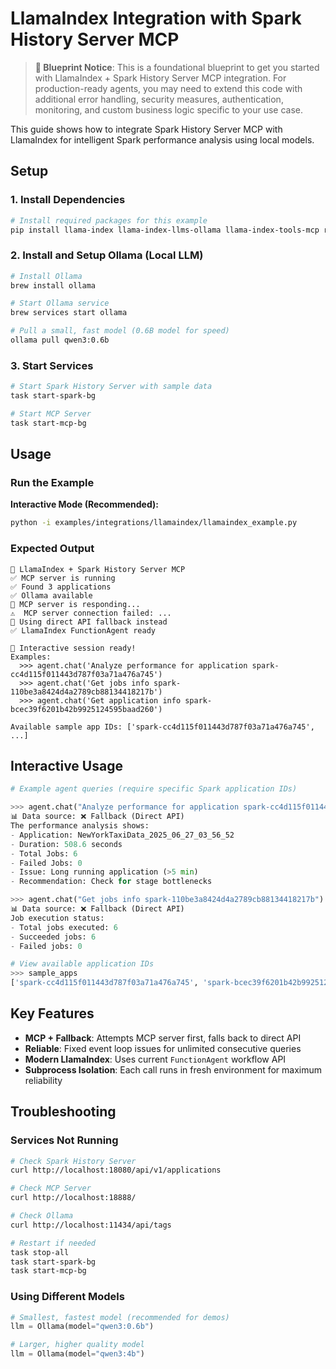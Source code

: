 # LlamaIndex Integration with Spark History Server MCP

> **🚧 Blueprint Notice**: This is a foundational blueprint to get you started with LlamaIndex + Spark History Server MCP integration. For production-ready agents, you may need to extend this code with additional error handling, security measures, authentication, monitoring, and custom business logic specific to your use case.

This guide shows how to integrate Spark History Server MCP with LlamaIndex for intelligent Spark performance analysis using local models.

## Setup

### 1. Install Dependencies

```bash
# Install required packages for this example
pip install llama-index llama-index-llms-ollama llama-index-tools-mcp requests
```

### 2. Install and Setup Ollama (Local LLM)

```bash
# Install Ollama
brew install ollama

# Start Ollama service
brew services start ollama

# Pull a small, fast model (0.6B model for speed)
ollama pull qwen3:0.6b
```

### 3. Start Services

```bash
# Start Spark History Server with sample data
task start-spark-bg

# Start MCP Server
task start-mcp-bg
```

## Usage

### Run the Example

**Interactive Mode (Recommended):**
```bash
python -i examples/integrations/llamaindex/llamaindex_example.py
```

### Expected Output

```
🚀 LlamaIndex + Spark History Server MCP
✅ MCP server is running
✅ Found 3 applications
✅ Ollama available
🔗 MCP server is responding...
⚠️  MCP server connection failed: ...
📝 Using direct API fallback instead
✅ LlamaIndex FunctionAgent ready

🎯 Interactive session ready!
Examples:
  >>> agent.chat('Analyze performance for application spark-cc4d115f011443d787f03a71a476a745')
  >>> agent.chat('Get jobs info spark-110be3a8424d4a2789cb88134418217b')
  >>> agent.chat('Get application info spark-bcec39f6201b42b9925124595baad260')

Available sample app IDs: ['spark-cc4d115f011443d787f03a71a476a745', ...]
```

## Interactive Usage

```python
# Example agent queries (require specific Spark application IDs)

>>> agent.chat("Analyze performance for application spark-cc4d115f011443d787f03a71a476a745")
📊 Data source: ❌ Fallback (Direct API)
The performance analysis shows:
- Application: NewYorkTaxiData_2025_06_27_03_56_52
- Duration: 508.6 seconds
- Total Jobs: 6
- Failed Jobs: 0
- Issue: Long running application (>5 min)
- Recommendation: Check for stage bottlenecks

>>> agent.chat("Get jobs info spark-110be3a8424d4a2789cb88134418217b")
📊 Data source: ❌ Fallback (Direct API)
Job execution status:
- Total jobs executed: 6
- Succeeded jobs: 6
- Failed jobs: 0

# View available application IDs
>>> sample_apps
['spark-cc4d115f011443d787f03a71a476a745', 'spark-bcec39f6201b42b9925124595baad260', 'spark-110be3a8424d4a2789cb88134418217b']
```

## Key Features

- **MCP + Fallback**: Attempts MCP server first, falls back to direct API
- **Reliable**: Fixed event loop issues for unlimited consecutive queries
- **Modern LlamaIndex**: Uses current `FunctionAgent` workflow API
- **Subprocess Isolation**: Each call runs in fresh environment for maximum reliability

## Troubleshooting

### Services Not Running
```bash
# Check Spark History Server
curl http://localhost:18080/api/v1/applications

# Check MCP Server
curl http://localhost:18888/

# Check Ollama
curl http://localhost:11434/api/tags

# Restart if needed
task stop-all
task start-spark-bg
task start-mcp-bg
```

### Using Different Models

```python
# Smallest, fastest model (recommended for demos)
llm = Ollama(model="qwen3:0.6b")

# Larger, higher quality model
llm = Ollama(model="qwen3:4b")
```
